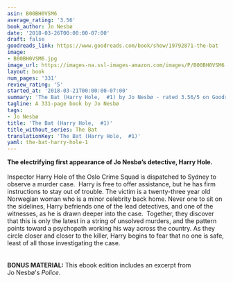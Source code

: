 ```yaml
---
asin: B00BH0VSM6
average_rating: '3.56'
book_author: Jo Nesbø
date: '2018-03-26T00:00:00-07:00'
draft: false
goodreads_link: https://www.goodreads.com/book/show/19792871-the-bat
image:
- B00BH0VSM6.jpg
image_url: https://images-na.ssl-images-amazon.com/images/P/B00BH0VSM6.01._SCLZZZZZZZ.jpg
layout: book
num_pages: '331'
review_rating: '5'
started_at: '2018-03-21T00:00:00-07:00'
summary: 'The Bat (Harry Hole,  #1) by Jo Nesbø - rated 3.56/5 on Goodreads'
tagline: A 331-page book by Jo Nesbø
tags:
- Jo Nesbø
title: 'The Bat (Harry Hole,  #1)'
title_without_series: The Bat
translationKey: 'The Bat (Harry Hole,  #1)'
yaml: the-bat-harry-hole-1
---
```


<b>The electrifying first appearance of Jo Nesbø’s detective, Harry Hole.<br /></b> <br />Inspector Harry Hole of the Oslo Crime Squad is dispatched to Sydney to observe a murder case.  Harry is free to offer assistance, but he has firm instructions to stay out of trouble. The victim is a twenty-three year old Norwegian woman who is a minor celebrity back home. Never one to sit on the sidelines, Harry befriends one of the lead detectives, and one of the witnesses, as he is drawn deeper into the case.  Together, they discover that this is only the latest in a string of unsolved murders, and the pattern points toward a psychopath working his way across the country. As they circle closer and closer to the killer, Harry begins to fear that no one is safe, least of all those investigating the case.<br /><br /><br /><b>BONUS MATERIAL:</b> This ebook edition includes an excerpt from Jo Nesbø's <i>Police</i>.